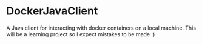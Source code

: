 # DockerJavaClient
A Java client for interacting with docker containers on a local machine. This will be a learning project so I expect mistakes to be made :)
